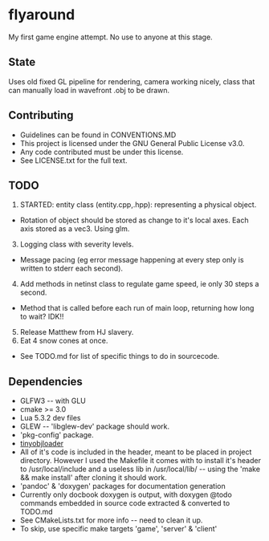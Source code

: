 # flyaround
My first game engine attempt. No use to anyone at this stage.

## State
Uses old fixed GL pipeline for rendering, camera working nicely, class that can manually load in wavefront .obj to be drawn.

## Contributing
* Guidelines can be found in CONVENTIONS.MD
* This project is licensed under the GNU General Public License v3.0.
 * Any code contributed must be under this license.
 * See LICENSE.txt for the full text.

## TODO
1. STARTED: entity class (entity.cpp,.hpp): representing a physical object.
 * Rotation of object should be stored as change to it's local axes. Each axis stored as a vec3. Using glm.
3. Logging class with severity levels.
 * Message pacing (eg error message happening at every step only is written to stderr each second). 
4. Add methods in netinst class to regulate game speed, ie only 30 steps a second.
 * Method that is called before each run of main loop, returning how long to wait? IDK!!
5. Release Matthew from HJ slavery.
6. Eat 4 snow cones at once.
* See TODO.md for list of specific things to do in sourcecode.

## Dependencies
* GLFW3 -- with GLU
* cmake >= 3.0
* Lua 5.3.2 dev files
* GLEW -- 'libglew-dev' package should work.
* 'pkg-config' package.
* [tinyobjloader](https://github.com/syoyo/tinyobjloader)
 * All of it's code is included in the header, meant to be placed in project directory. However I used the Makefile it comes with to install it's header to /usr/local/include and a useless lib in /usr/local/lib/ -- using the 'make && make install' after cloning it should work.
* 'pandoc' & 'doxygen' packages for documentation generation
 * Currently only docbook doxygen is output, with doxygen @todo commands embedded in source code extracted & converted to TODO.md
 * See CMakeLists.txt for more info -- need to clean it up.
 * To skip, use specific make targets 'game', 'server' & 'client'
